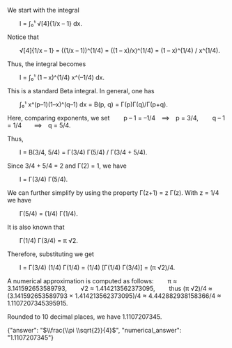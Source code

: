 We start with the integral

  I = ∫₀¹ √[4]{1/x – 1} dx.

Notice that

  √[4]{1/x – 1} = ((1/x – 1))^(1/4) = ((1 – x)/x)^(1/4) = (1 – x)^(1/4) / x^(1/4).

Thus, the integral becomes

  I = ∫₀¹ (1 – x)^(1/4) x^(–1/4) dx.

This is a standard Beta integral. In general, one has

  ∫₀¹ x^(p–1)(1–x)^(q–1) dx = B(p, q) = Γ(p)Γ(q)/Γ(p+q).

Here, comparing exponents, we set
  p – 1 = –1/4 ⟹ p = 3/4,
  q – 1 = 1/4  ⟹ q = 5/4.

Thus,

  I = B(3/4, 5/4) = Γ(3/4) Γ(5/4) / Γ(3/4 + 5/4).

Since 3/4 + 5/4 = 2 and Γ(2) = 1, we have

  I = Γ(3/4) Γ(5/4).

We can further simplify by using the property Γ(z+1) = z Γ(z). With z = 1/4 we have

  Γ(5/4) = (1/4) Γ(1/4).

It is also known that

  Γ(1/4) Γ(3/4) = π √2.

Therefore, substituting we get

  I = Γ(3/4) (1/4) Γ(1/4) = (1/4) [Γ(1/4) Γ(3/4)] = (π √2)/4.

A numerical approximation is computed as follows:
  π ≈ 3.141592653589793,
  √2 ≈ 1.414213562373095,
  thus (π √2)/4 ≈ (3.141592653589793 × 1.414213562373095)/4 ≈ 4.442882938158366/4 ≈ 1.1107207345395915.

Rounded to 10 decimal places, we have 1.1107207345.

{"answer": "$\\frac{\\pi \\sqrt{2}}{4}$", "numerical_answer": "1.1107207345"}